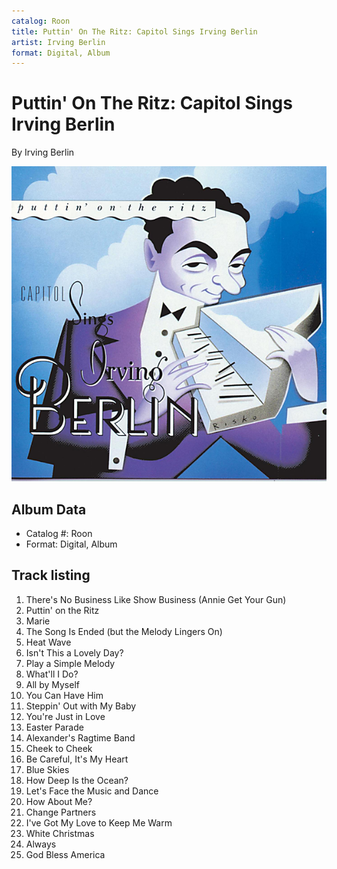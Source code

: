 ```yaml
---
catalog: Roon
title: Puttin' On The Ritz: Capitol Sings Irving Berlin
artist: Irving Berlin
format: Digital, Album
---
```


# Puttin' On The Ritz: Capitol Sings Irving Berlin

By Irving Berlin

![](../../assets/albumcovers/Irving_Berlin-Puttin_On_The_Ritz-_Capitol_Sings_Irving_Berlin.png)

## Album Data

- Catalog #: Roon
- Format: Digital, Album


## Track listing


1. There's No Business Like Show Business (Annie Get Your Gun)
2. Puttin' on the Ritz
3. Marie
4. The Song Is Ended (but the Melody Lingers On)
5. Heat Wave
6. Isn't This a Lovely Day?
7. Play a Simple Melody
8. What'll I Do?
9. All by Myself
10. You Can Have Him
11. Steppin' Out with My Baby
12. You're Just in Love
13. Easter Parade
14. Alexander's Ragtime Band
15. Cheek to Cheek
16. Be Careful, It's My Heart
17. Blue Skies
18. How Deep Is the Ocean?
19. Let's Face the Music and Dance
20. How About Me?
21. Change Partners
22. I've Got My Love to Keep Me Warm
23. White Christmas
24. Always
25. God Bless America

